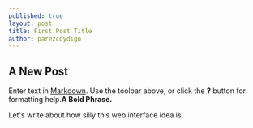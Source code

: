 ```yaml
---
published: true
layout: post
title: First Post Title
author: parezcoydigo
---
```


## A New Post

Enter text in [Markdown](http://daringfireball.net/projects/markdown/). Use the toolbar above, or click the **?** button for formatting help.**A Bold Phrase.** 

Let's write about how silly this web interface idea is.
